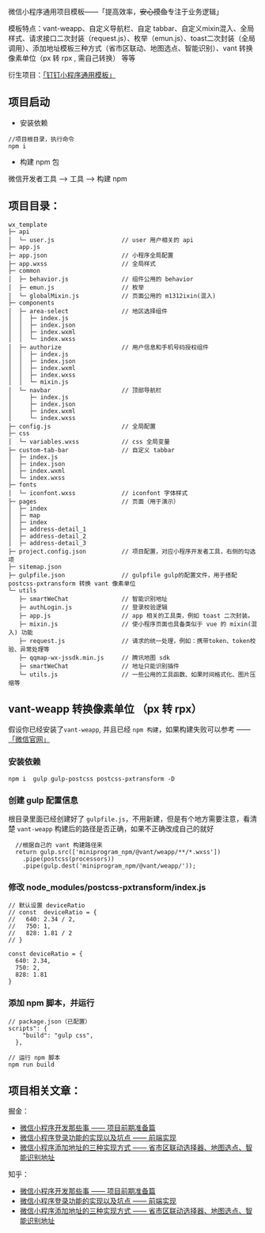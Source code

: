 微信小程序通用项目模板——「提高效率，~~安心摸鱼~~专注于业务逻辑」

模板特点：vant-weapp、自定义导航栏、自定 tabbar、自定义mixin混入、全局样式、请求接口二次封装（request.js）、枚举（emun.js）、toast二次封装（全局调用）、添加地址模板三种方式（省市区联动、地图选点、智能识别）、vant 转换像素单位（px 转 rpx , 需自己转换） 等等

衍生项目：[「钉钉小程序通用模板」](https://github.com/KiteWorld/dingding_template)

## 项目启动

- 安装依赖
```
//项目根目录，执行命令
npm i
```
- 构建 npm 包

微信开发者工具 --> 工具 --> 构建 npm 


##  项目目录：

```
wx_template                                                        
├─ api                                                             
│  └─ user.js                   // user 用户相关的 api
├─ app.js                                                          
├─ app.json                     // 小程序全局配置
├─ app.wxss                     // 全局样式
├─ common                                                          
│  ├─ behavior.js               // 组件公用的 behavior 
│  ├─ emun.js                   // 枚举
│  └─ globalMixin.js            // 页面公用的 m1312ixin(混入)
├─ components                                           
│  ├─ area-select               // 地区选择组件
│  │  ├─ index.js      
│  │  ├─ index.json    
│  │  ├─ index.wxml    
│  │  └─ index.wxss            
│  ├─ authorize                 // 用户信息和手机号码授权组件
│  │  ├─ index.js                                                  
│  │  ├─ index.json                                                
│  │  ├─ index.wxml                                                
│  │  ├─ index.wxss                                                
│  │  └─ mixin.js                                                  
│  └─ navbar                    // 顶部导航栏
│     ├─ index.js                                                   
│     ├─ index.json                                                
│     ├─ index.wxml                                                
│     └─ index.wxss                                                
├─ config.js                    // 全局配置
├─ css                                                             
│  └─ variables.wxss            // css 全局变量
├─ custom-tab-bar               // 自定义 tabbar 
│  ├─ index.js                                                     
│  ├─ index.json                                                   
│  ├─ index.wxml                                                   
│  └─ index.wxss                                                   
├─ fonts                                                           
│  └─ iconfont.wxss             // iconfont 字体样式
├─ pages                        // 页面（用于演示）
│  ├─ index
│  ├─ map
│  ├─ index 
│  ├─ address-detail_1                                                 
│  ├─ address-detail_2                                                 
│  ├─ address-detail_3                                                 
├─ project.config.json          // 项目配置，对应小程序开发者工具，右侧的勾选项
├─ sitemap.json              
├─ gulpfile.json                // gulpfile gulp的配置文件，用于搭配 postcss-pxtransform 转换 vant 像素单位                    
└─ utils
   ├─ smartWeChat               // 智能识别地址                                                       
   ├─ authLogin.js              // 登录校验逻辑 
   ├─ app.js                    // app 相关的工具类，例如 toast 二次封装。  
   ├─ mixin.js                  // 使小程序页面也具备类似于 vue 的 mixin(混入) 功能
   ├─ request.js                // 请求的统一处理，例如：携带token、token校验、异常处理等
   ├─ qqmap-wx-jssdk.min.js     // 腾讯地图 sdk
   ├─ smartWeChat               // 地址只能识别插件            
   └─ utils.js                  // 一些公用的工具函数、如果时间格式化、图片压缩等
```

## vant-weapp 转换像素单位 （px 转 rpx）
假设你已经安装了`vant-weapp`, 并且已经 `npm 构建`，如果构建失败可以参考 —— [「微信官网」](https://developers.weixin.qq.com/miniprogram/dev/devtools/npm.html)
### 安装依赖
```
npm i  gulp gulp-postcss postcss-pxtransform -D
```
### 创建 gulp 配置信息 
根目录里面已经创建好了 `gulpfile.js`，不用新建，但是有个地方需要注意，看清楚 `vant-weapp` 构建后的路径是否正确，如果不正确改成自己的就好
```
  //根据自己的 vant 构建路径来
  return gulp.src(['miniprogram_npm/@vant/weapp/**/*.wxss']) 
    .pipe(postcss(processors))
    .pipe(gulp.dest('miniprogram_npm/@vant/weapp/'));
```
### 修改 node_modules/postcss-pxtransform/index.js 
```
// 默认设置 deviceRatio
// const  deviceRatio = {
//   640: 2.34 / 2,
//   750: 1,
//   828: 1.81 / 2
// }

const deviceRatio = {
  640: 2.34,
  750: 2,
  828: 1.81
}
```

### 添加 npm 脚本，并运行
``` 
// package.json（已配置）
scripts": {
    "build": "gulp css",
  },
```
```
// 运行 npm 脚本
npm run build
```

## 项目相关文章：

掘金：
- [微信小程序开发那些事 —— 项目前期准备篇](https://juejin.cn/post/6975434044024553503)
- [微信小程序登录功能的实现以及坑点 —— 前端实现](https://juejin.cn/post/6976455315298451470)
- [微信小程序添加地址的三种实现方式 —— 省市区联动选择器、地图选点、智能识别地址](https://juejin.cn/post/6979432031961022478)

知乎：
- [微信小程序开发那些事 —— 项目前期准备篇](https://zhuanlan.zhihu.com/p/382180744)
- [微信小程序登录功能的实现以及坑点 —— 前端实现](https://zhuanlan.zhihu.com/p/382588175)
- [微信小程序添加地址的三种实现方式 —— 省市区联动选择器、地图选点、智能识别地址](https://zhuanlan.zhihu.com/p/385354223)

